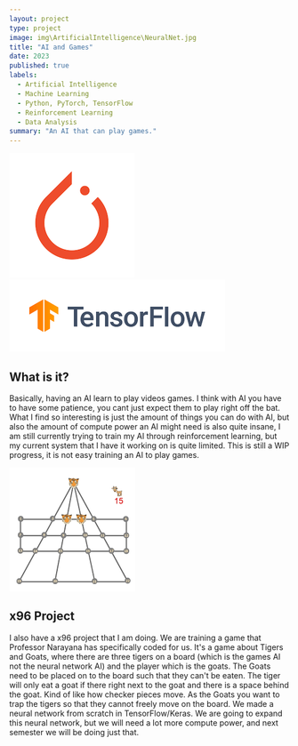 ```yaml
---
layout: project
type: project
image: img\ArtificialIntelligence\NeuralNet.jpg
title: "AI and Games"
date: 2023
published: true
labels:
  - Artificial Intelligence
  - Machine Learning
  - Python, PyTorch, TensorFlow
  - Reinforcement Learning
  - Data Analysis
summary: "An AI that can play games."
---
```


<img class="img-fluid" src="../img/ArtificialIntelligence/PyTorch.png">
<img class="img-fluid" src="../img/ArtificialIntelligence/TensorFlow.png">

## What is it?

Basically, having an AI learn to play videos games. I think with AI you have to have some patience, you cant just expect them to play right off the bat. What I find so interesting is just the amount of things you can do with AI, but also the amount of compute power an AI might need is also quite insane, I am still currently trying to train my AI through reinforcement learning, but my current system that I have it working on is quite limited. This is still a WIP progress, it is not easy training an AI to play games.

<img class="img-fluid" src="../img/ArtificialIntelligence/TigersAndGoats.png">

## x96 Project

I also have a x96 project that I am doing. We are training a game that Professor Narayana has specifically coded for us. It's a game about Tigers and Goats, where there are three tigers on a board (which is the games AI not the neural network AI) and the player which is the goats. The Goats need to be placed on to the board such that they can't be eaten. The tiger will only eat a goat if there right next to the goat and there is a space behind the goat. Kind of like how checker pieces move. As the Goats you want to trap the tigers so that they cannot freely move on the board. We made a neural network from scratch in TensorFlow/Keras. We are going to expand this neural network, but we will need a lot more compute power, and next semester we will be doing just that.